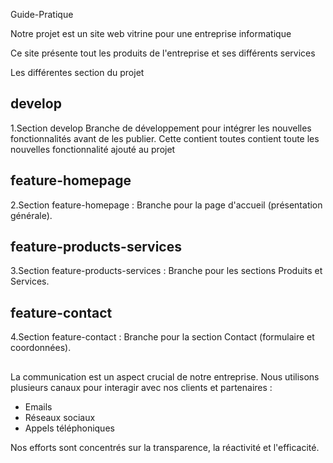 Guide-Pratique

Notre projet est un site web vitrine pour une entreprise informatique

Ce site présente tout les produits de l'entreprise et ses différents services 

Les différentes section du projet

## develop

1.Section develop
Branche de développement pour intégrer les nouvelles fonctionnalités avant de les publier. Cette contient toutes contient toute les nouvelles fonctionnalité ajouté au projet

## feature-homepage
2.Section feature-homepage : Branche pour la page d'accueil (présentation générale).

## feature-products-services
3.Section feature-products-services : Branche pour les sections Produits et Services.

## feature-contact
4.Section feature-contact : Branche pour la section Contact (formulaire et coordonnées).

##
La communication est un aspect crucial de notre entreprise. Nous utilisons plusieurs canaux pour interagir avec nos clients et partenaires :
- Emails
- Réseaux sociaux
- Appels téléphoniques

Nos efforts sont concentrés sur la transparence, la réactivité et l'efficacité.




